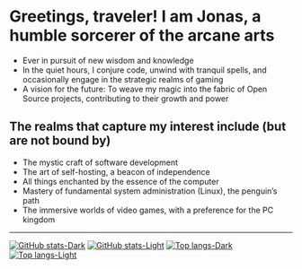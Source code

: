 # Greetings, traveler! I am Jonas, a humble sorcerer of the arcane arts

- Ever in pursuit of new wisdom and knowledge
- In the quiet hours, I conjure code, unwind with tranquil spells, and occasionally engage in the strategic realms of gaming
- A vision for the future: To weave my magic into the fabric of Open Source projects, contributing to their growth and power

## The realms that capture my interest include (but are not bound by)

- The mystic craft of software development
- The art of self-hosting, a beacon of independence
- All things enchanted by the essence of the computer
- Mastery of fundamental system administration (Linux), the penguin’s path
- The immersive worlds of video games, with a preference for the PC kingdom

---

[![GitHub stats-Dark](https://github-readme-stats.vercel.app/api?username=jpeterburs&include_all_commits=true&hide_title=true&show_icons=true&bg_color=24273a&text_color=cad3f5&icon_color=c6a0f6&title_color=8bd5ca#gh-dark-mode-only)](https://github.com/anuraghazra/github-readme-stats#gh-dark-mode-only)
[![GitHub stats-Light](https://github-readme-stats.vercel.app/api?username=jpeterburs&include_all_commits=true&hide_title=true&show_icons=true&bg_color=eff1f5&text_color=4c4f69&icon_color=8839ef&title_color=179299#gh-light-mode-only)](https://github.com/anuraghazra/github-readme-stats#gh-light-mode-only)
[![Top langs-Dark](https://github-readme-stats.vercel.app/api/top-langs/?username=jpeterburs&layout=compact&hide=c,html,haml,shell,css&bg_color=24273a&text_color=cad3f5&icon_color=c6a0f6&title_color=8bd5ca#gh-dark-mode-only)](https://github.com/anuraghazra/github-readme-stats#gh-dark-mode-only)
[![Top langs-Light](https://github-readme-stats.vercel.app/api/top-langs/?username=jpeterburs&layout=compact&hide=c,html,haml,shell,css&bg_color=eff1f5&text_color=4c4f69&icon_color=8839ef&title_color=179299#gh-light-mode-only)](https://github.com/anuraghazra/github-readme-stats#gh-light-mode-only)
